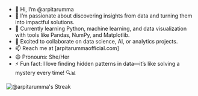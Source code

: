 - 👋 Hi, I’m @arpitarumma  
- 👀 I’m passionate about discovering insights from data and turning them into impactful solutions.  
- 🌱 Currently learning Python, machine learning, and data visualization with tools like Pandas, NumPy, and Matplotlib.  
- 💞️ Excited to collaborate on data science, AI, or analytics projects.  
- 📫 Reach me at [arpitarummaofficial.com]   
- 😄 Pronouns: She/Her  
- ⚡ Fun fact: I love finding hidden patterns in data—it’s like solving a mystery every time! 🔍📊  

<!---
arpitarumma/arpitarumma is a ✨ special ✨ repository because its `README.md` (this file) appears on your GitHub profile.
You can click the Preview link to take a look at your changes.
--->
![@arpitarumma's Streak](https://github-readme-streak-stats.herokuapp.com/?user=@arpitarumma&theme=material-palenight&hide_border=false)
